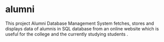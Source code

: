 # alumni
This project Alumni Database Management System  fetches, stores and displays data of alumnis in SQL database from an online website which is useful for the college and the currently studying students .
